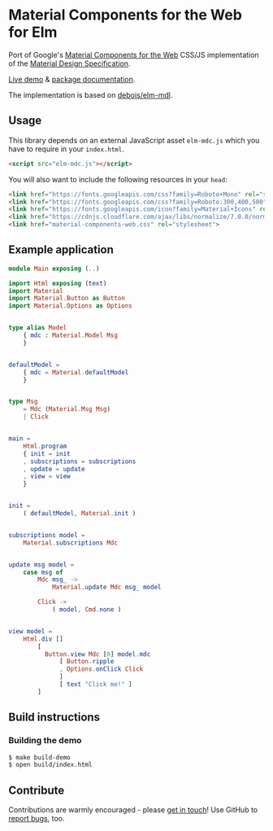 # Material Components for the Web for Elm

Port of Google's
[Material Components for the Web](https://material.io/components/web/)
CSS/JS implementation of the
[Material Design Specification](https://www.google.com/design/spec/material-design/introduction.html).

[Live demo](https://aforemny.github.io/elm-mdc/) & [package documentation](http://package.elm-lang.org/packages/aforemny/elm-mdc/latest).

The implementation is based on [debois/elm-mdl](https://github.com/debois/elm-mdl).

## Usage

This library depends on an external JavaScript asset `elm-mdc.js` which you
have to require in your `index.html`.

```html
<script src="elm-mdc.js"></script>
```

You will also want to include the following resources in your `head`:

```html
<link href="https://fonts.googleapis.com/css?family=Roboto+Mono" rel="stylesheet">
<link href="https://fonts.googleapis.com/css?family=Roboto:300,400,500" rel="stylesheet">
<link href="https://fonts.googleapis.com/icon?family=Material+Icons" rel="stylesheet">
<link href="https://cdnjs.cloudflare.com/ajax/libs/normalize/7.0.0/normalize.min.css" rel="stylesheet">
<link href="material-components-web.css" rel="stylesheet">
```

## Example application

```elm
module Main exposing (..)

import Html exposing (text)
import Material
import Material.Button as Button
import Material.Options as Options


type alias Model
    { mdc : Material.Model Msg
    }


defaultModel =
    { mdc = Material.defaultModel
    }


type Msg
    = Mdc (Material.Msg Msg)
    | Click


main =
    Html.program
    { init = init
    , subscriptions = subscriptions
    , update = update
    , view = view
    }


init =
    ( defaultModel, Material.init )


subscriptions model =
    Material.subscriptions Mdc


update msg model =
    case msg of
        Mdc msg_ ->
            Material.update Mdc msg_ model

        Click ->
            ( model, Cmd.none )


view model =
    Html.div []
        [
          Button.view Mdc [0] model.mdc
              [ Button.ripple
              , Options.onClick Click
              ]
              [ text "Click me!" ]
        ]
```

## Build instructions

### Building the demo
```sh
$ make build-demo
$ open build/index.html
```

## Contribute

Contributions are warmly encouraged - please
[get in touch](https://github.com/aforemny/elm-mdc/issues)! Use GitHub to
[report bugs](https://github.com/aforemny/elm-mdc/issues), too.
